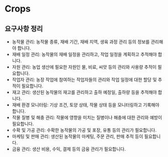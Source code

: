 # Crops
## 요구사항 정리
* 농작물 관리: 농작물 종류, 재배 기간, 재배 지역, 생육 과정 관리 등의 정보를 관리해야 합니다.
* 재배 일정 관리: 농작물의 재배 일정을 관리하고, 작업 일정을 계획하고 추적해야 합니다.
* 자원 관리: 농업 생산에 필요한 자원인 물, 비료, 씨앗 등의 관리와 사용량 추적이 필요합니다.
* 작업자 관리: 농장 작업에 참여하는 작업자들의 관리와 작업 일정에 대한 할당 및 추적이 필요합니다.
* 재고 관리: 생산된 농작물의 재고를 관리하고 출하 예정일, 출하량 등을 추적해야 합니다.
* 재배 환경 모니터링: 기상 조건, 토양 상태, 작물 상태 등을 모니터링하고 기록해야 합니다.
* 작물 질병 및 해충 관리: 작물에 영향을 미치는 질병이나 해충에 대한 관리와 예방이 필요합니다.
* 수확 및 가공 관리: 수확한 농작물의 가공 및 포장, 유통 등의 관리가 필요합니다.
* 마케팅 및 판매 관리: 생산된 농작물의 마케팅, 주문 관리, 판매 추적 등이 필요합니다.
* 금융 관리: 생산 비용, 수익, 결제 등의 금융 관리가 필요합니다.
